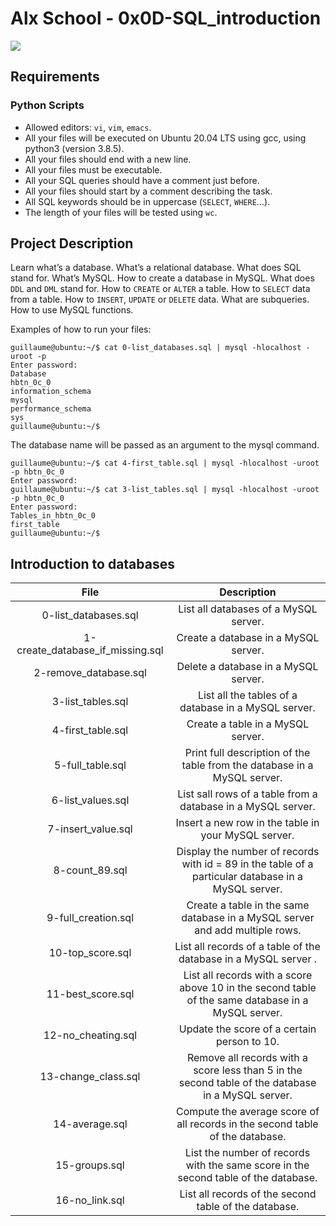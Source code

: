 # Alx School - 0x0D-SQL_introduction

![](https://s3.amazonaws.com/intranet-projects-files/holbertonschool-higher-level_programming+/272/rtcwz.jpg)

##  Requirements

### Python Scripts
*   Allowed editors: `vi`, `vim`, `emacs`.
*   All your files will be executed on Ubuntu 20.04 LTS using gcc, using python3 (version 3.8.5).
*   All your files should end with a new line.
*   All your files must be executable.
*	All your SQL queries should have a comment just before.
*	All your files should start by a comment describing the task.
*	All SQL keywords should be in uppercase (`SELECT`, `WHERE`…).
*   The length of your files will be tested using `wc`.

## Project Description
Learn what’s a database.
What’s a relational database.
What does SQL stand for.
What’s MySQL.
How to create a database in MySQL.
What does `DDL` and `DML` stand for.
How to `CREATE` or `ALTER` a table.
How to `SELECT` data from a table.
How to `INSERT`, `UPDATE` or `DELETE` data.
What are subqueries.
How to use MySQL functions.

Examples of how to run your files:
```
guillaume@ubuntu:~/$ cat 0-list_databases.sql | mysql -hlocalhost -uroot -p
Enter password: 
Database                                                                                  
hbtn_0c_0                                                                                    
information_schema                                                                           
mysql                                                                                        
performance_schema                                                                           
sys        
guillaume@ubuntu:~/$ 
```

The database name will be passed as an argument to the mysql command.
```
guillaume@ubuntu:~/$ cat 4-first_table.sql | mysql -hlocalhost -uroot -p hbtn_0c_0
Enter password: 
guillaume@ubuntu:~/$ cat 3-list_tables.sql | mysql -hlocalhost -uroot -p hbtn_0c_0
Enter password: 
Tables_in_hbtn_0c_0
first_table
guillaume@ubuntu:~/$  
```

## Introduction to databases

|                  File                                    |                     Description                     |
| :-----------------------------------------: |  :-----------------------------------------------:  |
|   0-list_databases.sql                      |  List all databases of a MySQL server.  |
|   1-create_database_if_missing.sql                 |  Create a database in a MySQL server.  |
|    2-remove_database.sql                |  Delete a database in a MySQL server.  |
|    3-list_tables.sql               |  List all the tables of a database in a MySQL server.  |
|    4-first_table.sql               |  Create a table in a MySQL  server.  |
|    5-full_table.sql                |   Print full description of the table from the database in a MySQL server.  |
|    6-list_values.sql               |  List sall rows of a table from a database in a MySQL server.  |
|    7-insert_value.sql                |  Insert a new row in the table in your MySQL server.  |
|    8-count_89.sql               |  Display the number of records with id = 89 in the table of a particular database in a MySQL server.  |
|    9-full_creation.sql                |  Create a table in the same database in a MySQL server and add multiple rows.  |
|    10-top_score.sql                  |  List all records of a table of the database in a MySQL server .  |
|    11-best_score.sql               |  List all records with a score above 10 in the second table of the same database in a MySQL server.  |
|   12-no_cheating.sql                 |  Update the score of a certain person to 10.  |
|   13-change_class.sql                 |  Remove all records with a score less than 5 in the second table of the database in a MySQL server.  |
|   14-average.sql                 |  Compute the average score of all records in the second table of the database.  |
|   15-groups.sql                 |  List the number of records with the same score in the second table of the database.  |
|   16-no_link.sql                 |  List all records of the second table of the database.  |


